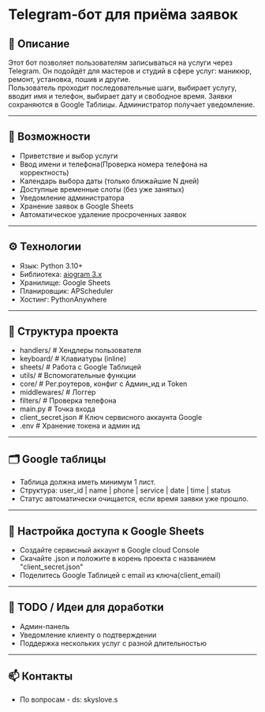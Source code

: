 # Telegram-бот для приёма заявок

## 📌 Описание

Этот бот позволяет пользователям записываться на услуги через Telegram. Он подойдёт для мастеров и студий в сфере услуг: маникюр, ремонт, установка, пошив и другие.  
Пользователь проходит последовательные шаги, выбирает услугу, вводит имя и телефон, выбирает дату и свободное время. Заявки сохраняются в Google Таблицы. Администратор получает уведомление.

---

## 🧠 Возможности

- Приветствие и выбор услуги
- Ввод имени и телефона(Проверка номера телефона на корректность)
- Календарь выбора даты (только ближайшие N дней)
- Доступные временные слоты (без уже занятых)
- Уведомление администратора
- Хранение заявок в Google Sheets
- Автоматическое удаление просроченных заявок

---

## ⚙️ Технологии

- Язык: Python 3.10+
- Библиотека: [aiogram 3.x](https://docs.aiogram.dev)
- Хранилище: Google Sheets
- Планировщик: APScheduler
- Хостинг: PythonAnywhere

---

## 📁 Структура проекта

- handlers/ # Хендлеры пользователя
- keyboard/ # Клавиатуры (inline)
- sheets/ # Работа с Google Таблицей
- utils/ # Вспомогательные функции
- core/ # Рег.роутеров, конфиг с Админ_ид и Token
- middlewares/ # Логгер
- filters/ # Проверка телефона
- main.py # Точка входа
- client_secret.json # Ключ сервисного аккаунта Google
- .env # Хранение токена и админ ид

---

## 🗂 Google таблицы

- Таблица должна иметь минимум 1 лист.
- Структура: user_id | name | phone | service | date | time | status
- Статус автоматически очищается, если время заявки уже прошло.

---

## 🔐 Настройка доступа к Google Sheets

- Создайте сервисный аккаунт в Google cloud Console
- Скачайте .json и положите в корень проекта с названием "client_secret.json"
- Поделитесь Google Таблицей с email из ключа(client_email)

---

## 🧪 TODO / Идеи для доработки

- Админ-панель
- Уведомление клиенту о подтверждении
- Поддержка нескольких услуг с разной длительностью

---

## 📫 Контакты

- По вопросам - ds: skyslove.s